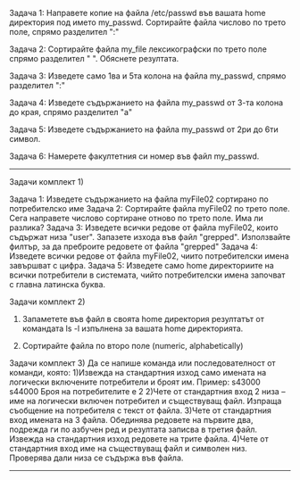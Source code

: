 Задача 1:
Направете копие на файла /etc/passwd във вашата home директория под името my_passwd.
Сортирайте файла числово по трето поле, спрямо разделител ":"

Задача 2:
Сортирайте файла my_file лексикографски по трето поле спрямо разделител " ". Обяснете резултата.

Задача 3:
Изведете само 1ва и 5та колона на файла my_passwd, спрямо разделител ":"

Задача 4:
Изведете съдържанието на файла my_passwd от 3-та колона до края, спрямо разделител "а"

Задача 5:
Изведете съдържанието на файла my_passwd от 2ри до 6ти символ.

Задача 6:
Намерете факултетния си номер във файл my_passwd.

-------------------------------------
Задачи комплект 1)

Задача 1: Изведете съдържанието на файла myFile02 сортирано по
потребителско име
Задача 2: Сортирайте файла myFile02 по трето поле. Сега направете числово
сортиране отново по трето поле. Има ли разлика?
Задача 3: Изведете всички редове от файла myFile02, които съдържат низа
"user". Запазете изхода във файл "grepped". Използвайте филтър, за да
преброите редовете от файла "grepped"
Задача 4: Изведете всички редове от файла myFile02, чиито потребителски
имена завършват с цифра.
Задача 5: Изведете само home директориите на всички потребители в
системата, чийто потребителски имена започват с главна латинска буква.


Задачи комплект 2)
1. Запаметете във файл в своята home директория резултатът от командата
ls -l изпълнена за вашата home директорията.

2. Сортирайте файла по второ поле (numeric, alphabetically)

Задачи комплект 3)
Да се напише командa или последователност от команди, която:
1)Извежда на стандартния изход само имената на логически включените потребители и броят им. Пример:
s43000
s44000
Броя на потребителите е 2
2)Чете от стандартния вход 2 низа – име на логически включен потребител и съществуващ файл. Изпраща съобщение на потребителя с текст от файла.
3)Чете от стандартния вход имената на 3 файла. Обединява редовете на първите два, подрежда ги по азбучен ред и резултата записва в третия файл. Извежда на стандартния изход редовете на трите файла.
4)Чете от стандартния вход име на съществуващ файл и символен низ. Проверява дали низа се съдържа във файла.

-------------------------
